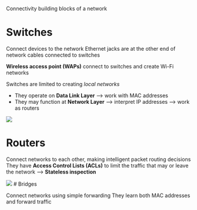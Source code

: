 Connectivity building blocks of a network
# Switches

Connect devices to the network
Ethernet jacks are at the other end of network cables connected to switches

**Wireless access point (WAPs)** connect to switches and create Wi-Fi networks

Switches are limited to creating *local networks*
- They operate on **Data Link Layer** --> work with MAC addresses
- They may function at **Network Layer** --> interpret IP addresses --> work as routers

<img src="https://study-ccna.com/wp-content/uploads/2016/01/cisco_switch.jpg">

# Routers

Connect networks to each other, making intelligent packet routing decisions
They have **Access Control Lists (ACLs)** to limit the traffic that may or leave the network --> **Stateless inspection**

<img src ="https://th.bing.com/th/id/OIP.LYjXrR6JFyBEMEn7EC3MbAHaGy?w=2407&h=2208&rs=1&pid=ImgDetMain">
# Bridges

Connect networks using simple forwarding
They learn both MAC addresses and forward traffic